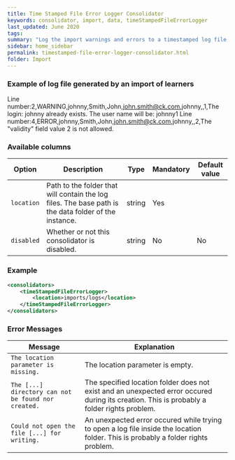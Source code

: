```yaml
---
title: Time Stamped File Error Logger Consolidator
keywords: consolidator, import, data, timeStampedFileErrorLogger
last_updated: June 2020
tags:
summary: "Log the import warnings and errors to a timestamped log file in the specified folder. <br>Each line will be prefixed by the line number and the error type. <br>"
sidebar: home_sidebar
permalink: timestamped-file-error-logger-consolidator.html
folder: Import
---
```



### Example of log file generated by an import of learners

Line number:2,WARNING,johnny,Smith,John,john.smith@ck.com,johnny,,1,The login: johnny already exists. The user name will be: johnny1
Line number:4,ERROR,johnny,Smith,John,john.smith@ck.com,johnny,,2,The "validity" field value 2 is not allowed.


### Available columns

Option | Description | Type | Mandatory | Default value
--- | --- | --- | --- | ---
`location` | Path to the folder that will contain the log files. The base path is the data folder of the instance.|	string | Yes	
`disabled` | Whether or not this consolidator is disabled.|	string | No | No


### Example

```xml 
<consolidators>
	<timeStampedFileErrorLogger>
		<location>imports/logs</location>
	</timeStampedFileErrorLogger>
</consolidators>
```

### Error Messages

Message | Explanation
---- | ----
`The location parameter is missing.` | The location parameter is empty.
`The [...] directory can not be found nor created.` | The specified location folder does not exist and an unexpected error occured during its creation. This is probably a folder rights problem.
`Could not open the file [...] for writing.` | An unexpected error occured while trying to open a log file inside the location folder. This is probably a folder rights problem.